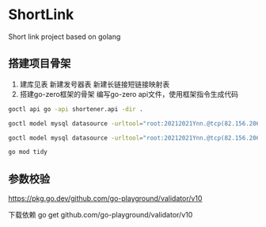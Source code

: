 # ShortLink
Short link project based on golang

## 搭建项目骨架
1. 建库见表
新建发号器表
新建长链接短链接映射表
2. 搭建go-zero框架的骨架
编写go-zero api文件，使用框架指令生成代码
```bash
goctl api go -api shortener.api -dir .

goctl model mysql datasource -urltool="root:20212021Ynn.@tcp(82.156.206.148:3306)/shortLink" -table="short_url_map" -dir="./model"

goctl model mysql datasource -urltool="root:20212021Ynn.@tcp(82.156.206.148:3306)/shortLink" -table="sequence" -dir="./model"

go mod tidy
```

## 参数校验
https://pkg.go.dev/github.com/go-playground/validator/v10

下载依赖
go get github.com/go-playground/validator/v10